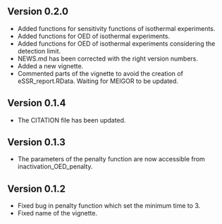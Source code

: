 
## Version 0.2.0

* Added functions for sensitivity functions of isothermal experiments.
* Added functions for OED of isothermal experiments.
* Added functions for OED of isothermal experiments considering the detection limit.
* NEWS.md has been corrected with the right version numbers.
* Added a new vignette.
* Commented parts of the vignette to avoid the creation of eSSR_report.RData. Waiting for MEIGOR to be updated.

## Version 0.1.4

* The CITATION file has been updated.

## Version 0.1.3

* The parameters of the penalty function are now accessible from inactivation_OED_penalty.

## Version 0.1.2

* Fixed bug in penalty function which set the minimum time to 3.
* Fixed name of the vignette.


